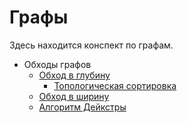 # Графы

Здесь  находится конспект по графам.

+ Обходы графов
  + [Обход в глубину](dfs.md)
    + [Топологическая сортировка](dijkstra.md)
  + [Обход в ширину](bfs.md)
  + [Алгоритм Дейкстры](topologysort.md)
